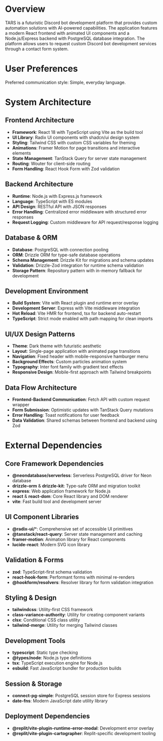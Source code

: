 # Overview

TARS is a futuristic Discord bot development platform that provides custom automation solutions with AI-powered capabilities. The application features a modern React frontend with animated UI components and a Node.js/Express backend with PostgreSQL database integration. The platform allows users to request custom Discord bot development services through a contact form system.

# User Preferences

Preferred communication style: Simple, everyday language.

# System Architecture

## Frontend Architecture
- **Framework**: React 18 with TypeScript using Vite as the build tool
- **UI Library**: Radix UI components with shadcn/ui design system
- **Styling**: Tailwind CSS with custom CSS variables for theming
- **Animations**: Framer Motion for page transitions and interactive elements
- **State Management**: TanStack Query for server state management
- **Routing**: Wouter for client-side routing
- **Form Handling**: React Hook Form with Zod validation

## Backend Architecture
- **Runtime**: Node.js with Express.js framework
- **Language**: TypeScript with ES modules
- **API Design**: RESTful API with JSON responses
- **Error Handling**: Centralized error middleware with structured error responses
- **Request Logging**: Custom middleware for API request/response logging

## Database & ORM
- **Database**: PostgreSQL with connection pooling
- **ORM**: Drizzle ORM for type-safe database operations
- **Schema Management**: Drizzle Kit for migrations and schema updates
- **Validation**: Drizzle-Zod integration for runtime schema validation
- **Storage Pattern**: Repository pattern with in-memory fallback for development

## Development Environment
- **Build System**: Vite with React plugin and runtime error overlay
- **Development Server**: Express with Vite middleware integration
- **Hot Reload**: Vite HMR for frontend, tsx for backend auto-restart
- **TypeScript**: Strict mode enabled with path mapping for clean imports

## UI/UX Design Patterns
- **Theme**: Dark theme with futuristic aesthetic
- **Layout**: Single-page application with animated page transitions
- **Navigation**: Fixed header with mobile-responsive hamburger menu
- **Background Effects**: Custom particles animation system
- **Typography**: Inter font family with gradient text effects
- **Responsive Design**: Mobile-first approach with Tailwind breakpoints

## Data Flow Architecture
- **Frontend-Backend Communication**: Fetch API with custom request wrapper
- **Form Submission**: Optimistic updates with TanStack Query mutations
- **Error Handling**: Toast notifications for user feedback
- **Data Validation**: Shared schemas between frontend and backend using Zod

# External Dependencies

## Core Framework Dependencies
- **@neondatabase/serverless**: Serverless PostgreSQL driver for Neon database
- **drizzle-orm** & **drizzle-kit**: Type-safe ORM and migration toolkit
- **express**: Web application framework for Node.js
- **react** & **react-dom**: Core React library and DOM renderer
- **vite**: Fast build tool and development server

## UI Component Libraries
- **@radix-ui/***: Comprehensive set of accessible UI primitives
- **@tanstack/react-query**: Server state management and caching
- **framer-motion**: Animation library for React components
- **lucide-react**: Modern SVG icon library

## Validation & Forms
- **zod**: TypeScript-first schema validation
- **react-hook-form**: Performant forms with minimal re-renders
- **@hookform/resolvers**: Resolver library for form validation integration

## Styling & Design
- **tailwindcss**: Utility-first CSS framework
- **class-variance-authority**: Utility for creating component variants
- **clsx**: Conditional CSS class utility
- **tailwind-merge**: Utility for merging Tailwind classes

## Development Tools
- **typescript**: Static type checking
- **@types/node**: Node.js type definitions
- **tsx**: TypeScript execution engine for Node.js
- **esbuild**: Fast JavaScript bundler for production builds

## Session & Storage
- **connect-pg-simple**: PostgreSQL session store for Express sessions
- **date-fns**: Modern JavaScript date utility library

## Deployment Dependencies
- **@replit/vite-plugin-runtime-error-modal**: Development error overlay
- **@replit/vite-plugin-cartographer**: Replit-specific development tooling